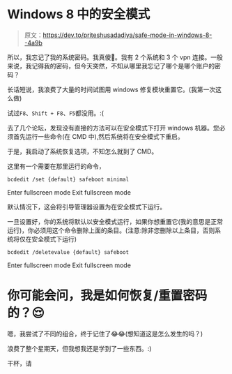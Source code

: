 # Windows 8 中的安全模式

> 原文：<https://dev.to/priteshusadadiya/safe-mode-in-windows-8--4a9b>

所以，我忘记了我的系统密码。我真傻😬。我有 2 个系统和 3 个 vpn 连接。一般来说，我记得我的密码，但今天突然，不知从哪里我忘记了哪个是哪个账户的密码？

长话短说，我浪费了大量的时间试图用 windows 修复模块重置它。(我第一次这么做)

试过`F8`、`Shift + F8`、`F5`都没用。:(

去了几个论坛，发现没有直接的方法可以在安全模式下打开 windows 机器。您必须首先运行一些命令(在 CMD 中),然后系统将在安全模式下重启。

于是，我启动了系统恢复选项，不知怎么就到了 CMD。

这里有一个需要在那里运行的命令，

```
bcdedit /set {default} safeboot minimal 
```

Enter fullscreen mode Exit fullscreen mode

默认情况下，这会将引导管理器设置为在安全模式下运行。

一旦设置好，你的系统将默认以安全模式运行，如果你想重置它(我的意思是正常运行)，你必须用这个命令删除上面的条目。(注意:除非您删除以上条目，否则系统将仅在安全模式下运行)

```
bcdedit /deletevalue {default} safeboot 
```

Enter fullscreen mode Exit fullscreen mode

# 你可能会问，我是如何恢复/重置密码的？😌

嗯，我尝试了不同的组合，终于记住了😂😂(想知道这是怎么发生的吗？)

浪费了整个星期天，但我想我还是学到了一些东西。:)

干杯，请